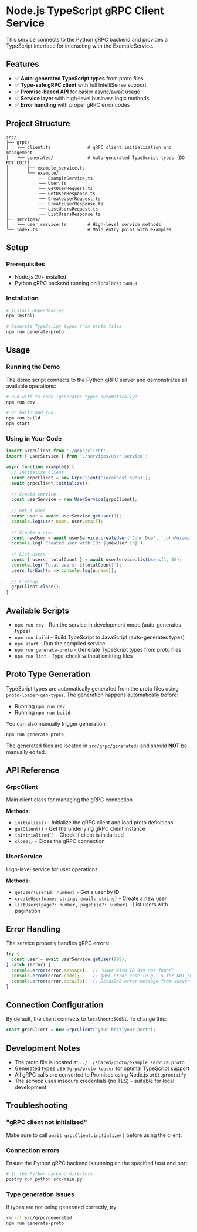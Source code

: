 # Node.js TypeScript gRPC Client Service

This service connects to the Python gRPC backend and provides a TypeScript interface for interacting with the ExampleService.

## Features

- ✅ **Auto-generated TypeScript types** from proto files
- ✅ **Type-safe gRPC client** with full IntelliSense support
- ✅ **Promise-based API** for easier async/await usage
- ✅ **Service layer** with high-level business logic methods
- ✅ **Error handling** with proper gRPC error codes

## Project Structure

```
src/
├── grpc/
│   ├── client.ts              # gRPC client initialization and management
│   └── generated/             # Auto-generated TypeScript types (DO NOT EDIT)
│       ├── example_service.ts
│       └── example/
│           ├── ExampleService.ts
│           ├── User.ts
│           ├── GetUserRequest.ts
│           ├── GetUserResponse.ts
│           ├── CreateUserRequest.ts
│           ├── CreateUserResponse.ts
│           ├── ListUsersRequest.ts
│           └── ListUsersResponse.ts
├── services/
│   └── user.service.ts        # High-level service methods
└── index.ts                   # Main entry point with examples
```

## Setup

### Prerequisites

- Node.js 20+ installed
- Python gRPC backend running on `localhost:50051`

### Installation

```bash
# Install dependencies
npm install

# Generate TypeScript types from proto files
npm run generate-proto
```

## Usage

### Running the Demo

The demo script connects to the Python gRPC server and demonstrates all available operations:

```bash
# Run with ts-node (generates types automatically)
npm run dev

# Or build and run
npm run build
npm start
```

### Using in Your Code

```typescript
import GrpcClient from './grpc/client';
import { UserService } from './services/user.service';

async function example() {
  // Initialize client
  const grpcClient = new GrpcClient('localhost:50051');
  await grpcClient.initialize();
  
  // Create service
  const userService = new UserService(grpcClient);
  
  // Get a user
  const user = await userService.getUser(1);
  console.log(user.name, user.email);
  
  // Create a user
  const newUser = await userService.createUser('John Doe', 'john@example.com');
  console.log(`Created user with ID: ${newUser.id}`);
  
  // List users
  const { users, totalCount } = await userService.listUsers(1, 10);
  console.log(`Total users: ${totalCount}`);
  users.forEach(u => console.log(u.name));
  
  // Cleanup
  grpcClient.close();
}
```

## Available Scripts

- `npm run dev` - Run the service in development mode (auto-generates types)
- `npm run build` - Build TypeScript to JavaScript (auto-generates types)
- `npm start` - Run the compiled service
- `npm run generate-proto` - Generate TypeScript types from proto files
- `npm run lint` - Type-check without emitting files

## Proto Type Generation

TypeScript types are automatically generated from the proto files using `proto-loader-gen-types`. The generation happens automatically before:
- Running `npm run dev`
- Running `npm run build`

You can also manually trigger generation:

```bash
npm run generate-proto
```

The generated files are located in `src/grpc/generated/` and should **NOT** be manually edited.

## API Reference

### GrpcClient

Main client class for managing the gRPC connection.

**Methods:**
- `initialize()` - Initialize the gRPC client and load proto definitions
- `getClient()` - Get the underlying gRPC client instance
- `isInitialized()` - Check if client is initialized
- `close()` - Close the gRPC connection

### UserService

High-level service for user operations.

**Methods:**
- `getUser(userId: number)` - Get a user by ID
- `createUser(name: string, email: string)` - Create a new user
- `listUsers(page?: number, pageSize?: number)` - List users with pagination

## Error Handling

The service properly handles gRPC errors:

```typescript
try {
  const user = await userService.getUser(999);
} catch (error) {
  console.error(error.message);  // "User with ID 999 not found"
  console.error(error.code);     // gRPC error code (e.g., 5 for NOT_FOUND)
  console.error(error.details);  // Detailed error message from server
}
```

## Connection Configuration

By default, the client connects to `localhost:50051`. To change this:

```typescript
const grpcClient = new GrpcClient('your-host:your-port');
```

## Development Notes

- The proto file is located at `../../shared/proto/example_service.proto`
- Generated types use `@grpc/proto-loader` for optimal TypeScript support
- All gRPC calls are converted to Promises using Node.js `util.promisify`
- The service uses insecure credentials (no TLS) - suitable for local development

## Troubleshooting

### "gRPC client not initialized"

Make sure to call `await grpcClient.initialize()` before using the client.

### Connection errors

Ensure the Python gRPC backend is running on the specified host and port:

```bash
# In the Python backend directory
poetry run python src/main.py
```

### Type generation issues

If types are not being generated correctly, try:

```bash
rm -rf src/grpc/generated
npm run generate-proto
```
